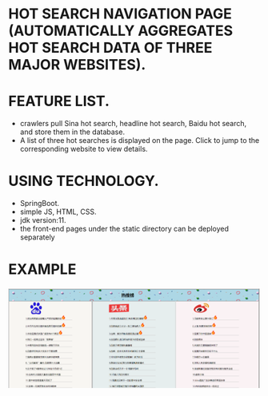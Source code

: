 # HOT SEARCH NAVIGATION PAGE (AUTOMATICALLY AGGREGATES HOT SEARCH DATA OF THREE MAJOR WEBSITES).

# FEATURE LIST.
- crawlers pull Sina hot search, headline hot search, Baidu hot search, and store them in the database.
- A list of three hot searches is displayed on the page. Click to jump to the corresponding website to view details.


# USING TECHNOLOGY.
- SpringBoot.
- simple JS, HTML, CSS.
- jdk version:11.
- the front-end pages under the static directory can be deployed separately

# EXAMPLE
![avatar](./example.png)